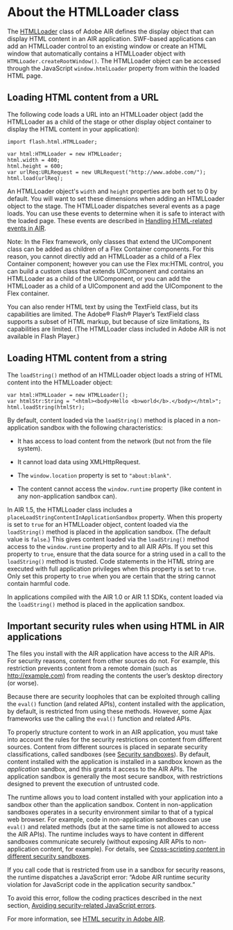 # About the HTMLLoader class

<div>

The
[HTMLLoader](http://help.adobe.com/en_US/Flash/CS5/AS3LR/flash/html/HTMLLoader.html)
class of Adobe AIR defines the display object that can display HTML content in
an AIR application. SWF-based applications can add an HTMLLoader control to an
existing window or create an HTML window that automatically contains a
HTMLLoader object with `HTMLLoader.createRootWindow()`. The HTMLLoader object
can be accessed through the JavaScript `window.htmlLoader` property from within
the loaded HTML page.

</div>

<div>

## Loading HTML content from a URL

<div>

The following code loads a URL into an HTMLLoader object (add the HTMLLoader as
a child of the stage or other display object container to display the HTML
content in your application):

    import flash.html.HTMLLoader;

    var html:HTMLLoader = new HTMLLoader;
    html.width = 400;
    html.height = 600;
    var urlReq:URLRequest = new URLRequest("http://www.adobe.com/");
    html.load(urlReq);

An HTMLLoader object's `width` and `height` properties are both set to 0 by
default. You will want to set these dimensions when adding an HTMLLoader object
to the stage. The HTMLLoader dispatches several events as a page loads. You can
use these events to determine when it is safe to interact with the loaded page.
These events are described in
[Handling HTML-related events in AIR](WS5b3ccc516d4fbf351e63e3d118666ade46-7ecf.html).

<div>

Note: In the Flex framework, only classes that extend the UIComponent class can
be added as children of a Flex Container components. For this reason, you cannot
directly add an HTMLLoader as a child of a Flex Container component; however you
can use the Flex mx:HTML control, you can build a custom class that extends
UIComponent and contains an HTMLLoader as a child of the UIComponent, or you can
add the HTMLLoader as a child of a UIComponent and add the UIComponent to the
Flex container.

</div>

You can also render HTML text by using the TextField class, but its capabilities
are limited. The Adobe® Flash® Player’s TextField class supports a subset of
HTML markup, but because of size limitations, its capabilities are limited. (The
HTMLLoader class included in Adobe AIR is not available in Flash Player.)

</div>

</div>

<div>

## Loading HTML content from a string

<div>

The `loadString()` method of an HTMLLoader object loads a string of HTML content
into the HTMLLoader object:

    var html:HTMLLoader = new HTMLLoader();
    var htmlStr:String = "<html><body>Hello <b>world</b>.</body></html>";
    html.loadString(htmlStr);

By default, content loaded via the `loadString()` method is placed in a
non-application sandbox with the following characteristics:

<div>

- It has access to load content from the network (but not from the file system).

- It cannot load data using XMLHttpRequest.

- The `window.location` property is set to `"about:blank"`.

- The content cannot access the `window.runtime` property (like content in any
  non-application sandbox can).

</div>

In AIR 1.5, the HTMLLoader class includes a
`placeLoadStringContentInApplicationSandbox` property. When this property is set
to `true` for an HTMLLoader object, content loaded via the `loadString()` method
is placed in the application sandbox. (The default value is `false`.) This gives
content loaded via the `loadString()` method access to the `window.runtime`
property and to all AIR APIs. If you set this property to `true`, ensure that
the data source for a string used in a call to the `loadString()` method is
trusted. Code statements in the HTML string are executed with full application
privileges when this property is set to `true`. Only set this property to `true`
when you are certain that the string cannot contain harmful code.

In applications compiled with the AIR 1.0 or AIR 1.1 SDKs, content loaded via
the `loadString()` method is placed in the application sandbox.

</div>

</div>

<div>

## Important security rules when using HTML in AIR applications

<div>

The files you install with the AIR application have access to the AIR APIs. For
security reasons, content from other sources do not. For example, this
restriction prevents content from a remote domain (such as http://example.com)
from reading the contents the user’s desktop directory (or worse).

Because there are security loopholes that can be exploited through calling the
`eval()` function (and related APIs), content installed with the application, by
default, is restricted from using these methods. However, some Ajax frameworks
use the calling the `eval()` function and related APIs.

To properly structure content to work in an AIR application, you must take into
account the rules for the security restrictions on content from different
sources. Content from different sources is placed in separate security
classifications, called sandboxes (see
[Security sandboxes](WS5b3ccc516d4fbf351e63e3d118a9b90204-7e3f.html)). By
default, content installed with the application is installed in a sandbox known
as the _application_ sandbox, and this grants it access to the AIR APIs. The
application sandbox is generally the most secure sandbox, with restrictions
designed to prevent the execution of untrusted code.

The runtime allows you to load content installed with your application into a
sandbox other than the application sandbox. Content in non-application sandboxes
operates in a security environment similar to that of a typical web browser. For
example, code in non-application sandboxes can use `eval()` and related methods
(but at the same time is not allowed to access the AIR APIs). The runtime
includes ways to have content in different sandboxes communicate securely
(without exposing AIR APIs to non-application content, for example). For
details, see
[Cross-scripting content in different security sandboxes](WS5b3ccc516d4fbf351e63e3d118666ade46-7f08.html).

If you call code that is restricted from use in a sandbox for security reasons,
the runtime dispatches a JavaScript error: “Adobe AIR runtime security violation
for JavaScript code in the application security sandbox.”

To avoid this error, follow the coding practices described in the next section,
[Avoiding security-related JavaScript errors](WS5b3ccc516d4fbf351e63e3d118666ade46-7f0e.html).

For more information, see
[HTML security in Adobe AIR](WS5b3ccc516d4fbf351e63e3d118666ade46-7f11.html).

</div>

</div>

<div>

<div>

</div>

</div>
